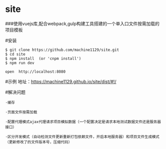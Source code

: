 # site
###使用vuejs库,配合webpack,gulp构建工具搭建的一个单入口文件按需加载的项目模板

#安装
```
$ git clone https://github.com/machine1129/site.git
$ cd site
$ npm install  (or 'cnpm install')
$ npm run dev

open  http://localhost:8080
```
#示例
地址：https://machine1129.github.io/site/dist/#!/

#解决问题
```
·缓存

·页面文件按需加载

·配置代理模式ajax代理请求项目模拟数据（一个配置决定是请求本地测试数据文件还是服务器接口）

·区分开发模式（自动检测文件更新重新打包依赖文件，开启本地服务器）和项目文件生成模式（更新修改了的文件版本号，压缩代码）
```
